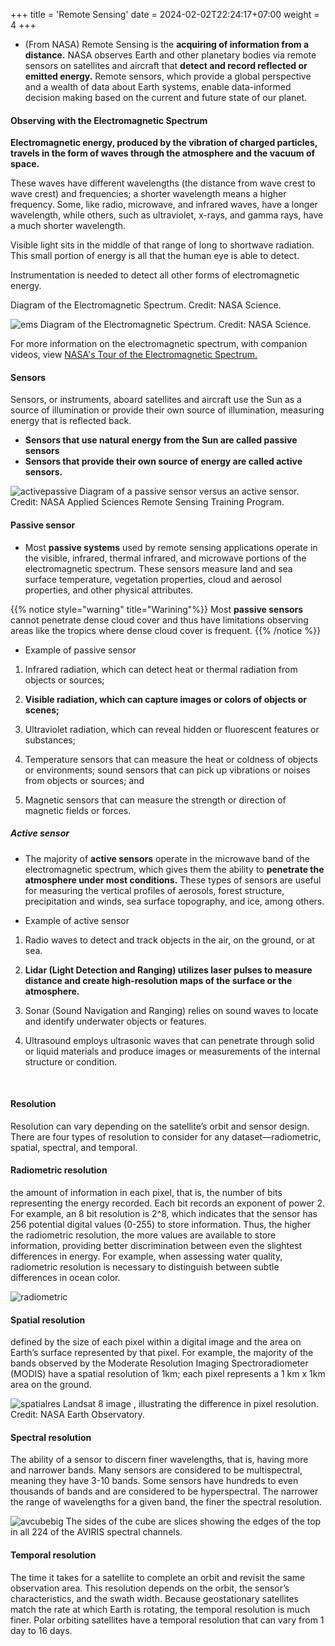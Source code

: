 +++
title = 'Remote Sensing'
date = 2024-02-02T22:24:17+07:00
weight = 4
+++

- (From NASA) Remote Sensing is the **acquiring of information from a distance.** NASA observes Earth and other planetary bodies via remote sensors on satellites and aircraft that **detect and record reflected or emitted energy.** Remote sensors, which provide a global perspective and a wealth of data about Earth systems, enable data-informed decision making based on the current and future state of our planet.

#### Observing with the Electromagnetic Spectrum

**Electromagnetic energy, produced by the vibration of charged particles, travels in the form of waves through the atmosphere and the vacuum of space.**

These waves have different wavelengths (the distance from wave crest to wave crest) and frequencies; a shorter wavelength means a higher frequency. Some, like radio, microwave, and infrared waves, have a longer wavelength, while others, such as ultraviolet, x-rays, and gamma rays, have a much shorter wavelength. 

Visible light sits in the middle of that range of long to shortwave radiation. This small portion of energy is all that the human eye is able to detect.

Instrumentation is needed to detect all other forms of electromagnetic energy. 

Diagram of the Electromagnetic Spectrum. Credit: NASA Science.

![ems](/ems.jpeg)
Diagram of the Electromagnetic Spectrum. Credit: NASA Science.

For more information on the electromagnetic spectrum, with companion videos, view [NASA's Tour of the Electromagnetic Spectrum.](https://science.nasa.gov/ems/l) 

#### Sensors

Sensors, or instruments, aboard satellites and aircraft use the Sun as a source of illumination or provide their own source of illumination, measuring energy that is reflected back. 
- **Sensors that use natural energy from the Sun are called passive sensors**
- **Sensors that provide their own source of energy are called active sensors.**

![activepassive](/activepassive.png)
Diagram of a passive sensor versus an active sensor. Credit: NASA Applied Sciences Remote Sensing Training Program.

#### Passive sensor
- Most **passive systems** used by remote sensing applications operate in the visible, infrared, thermal infrared, and microwave portions of the electromagnetic spectrum. 
These sensors measure land and sea surface temperature, vegetation properties, cloud and aerosol properties, and other physical attributes. 

{{% notice style="warning" title="Warining"%}}
Most **passive sensors** cannot penetrate dense cloud cover and thus have limitations observing areas like the tropics where dense cloud cover is frequent.
{{% /notice %}}

- Example of passive sensor
1. Infrared radiation, which can detect heat or thermal radiation from objects or sources; ​

2. **Visible radiation, which can capture images or colors of objects or scenes;**​

3. Ultraviolet radiation, which can reveal hidden or fluorescent features or substances; ​

4. Temperature sensors that can measure the heat or coldness of objects or environments; sound sensors that can pick up vibrations or noises from objects or sources; and ​

5. Magnetic sensors that can measure the strength or direction of magnetic fields or forces.

##### Active sensor
- The majority of **active sensors** operate in the microwave band of the electromagnetic spectrum, which gives them the ability to **penetrate the atmosphere under most conditions.** These types of sensors are useful for measuring the vertical profiles of aerosols, forest structure, precipitation and winds, sea surface topography, and ice, among others.

- Example of active sensor

1. Radio waves to detect and track objects in the air, on the ground, or at sea. ​

2. **Lidar (Light Detection and Ranging) utilizes laser pulses to measure distance and create high-resolution maps of the surface or the atmosphere.**

3. Sonar (Sound Navigation and Ranging) relies on sound waves to locate and identify underwater objects or features. ​

4. Ultrasound employs ultrasonic waves that can penetrate through solid or liquid materials and produce images or measurements of the internal structure or condition.​

​

#### Resolution
Resolution can vary depending on the satellite’s orbit and sensor design. There are four types of resolution to consider for any dataset—radiometric, spatial, spectral, and temporal.

#### Radiometric resolution 
the amount of information in each pixel, that is, the number of bits representing the energy recorded. Each bit records an exponent of power 2. For example, an 8 bit resolution is 2^8, which indicates that the sensor has 256 potential digital values (0-255) to store information. Thus, the higher the radiometric resolution, the more values are available to store information, providing better discrimination between even the slightest differences in energy. For example, when assessing water quality, radiometric resolution is necessary to distinguish between subtle differences in ocean color.

![radiometric](/radiometric.png)

#### Spatial resolution 
defined by the size of each pixel within a digital image and the area on Earth’s surface represented by that pixel. For example, the majority of the bands observed by the Moderate Resolution Imaging Spectroradiometer (MODIS) have a spatial resolution of 1km; each pixel represents a 1 km x 1km area on the ground. 

![spatialres](/spatialres.jpeg)
Landsat 8 image , illustrating the difference in pixel resolution. Credit: NASA Earth Observatory.

#### Spectral resolution
The ability of a sensor to discern finer wavelengths, that is, having more and narrower bands. Many sensors are considered to be multispectral, meaning they have 3-10 bands. Some sensors have hundreds to even thousands of bands and are considered to be hyperspectral. The narrower the range of wavelengths for a given band, the finer the spectral resolution. 

![avcubebig](/avcubebig.gif)
The sides of the cube are slices showing the edges of the top in all 224 of the AVIRIS spectral channels.

#### Temporal resolution 
The time it takes for a satellite to complete an orbit and revisit the same observation area. This resolution depends on the orbit, the sensor’s characteristics, and the swath width. Because geostationary satellites match the rate at which Earth is rotating, the temporal resolution is much finer. Polar orbiting satellites have a temporal resolution that can vary from 1 day to 16 days.